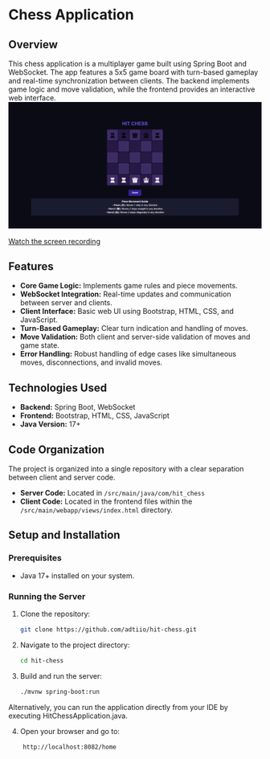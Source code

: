 # Chess Application

## Overview

This chess application is a multiplayer game built using Spring Boot and WebSocket. The app features a 5x5 game board with turn-based gameplay and real-time synchronization between clients. 
The backend implements game logic and move validation, while the frontend provides an interactive web interface.
![Screenshot](Screenshot%202024-08-26%20105011.png)


   [Watch the screen recording](Screen%20Recording%202024-08-26%20110217%20(1).mp4)

## Features

- **Core Game Logic:** Implements game rules and piece movements.
- **WebSocket Integration:** Real-time updates and communication between server and clients.
- **Client Interface:** Basic web UI using Bootstrap, HTML, CSS, and JavaScript.
- **Turn-Based Gameplay:** Clear turn indication and handling of moves.
- **Move Validation:** Both client and server-side validation of moves and game state.
- **Error Handling:** Robust handling of edge cases like simultaneous moves, disconnections, and invalid moves.

## Technologies Used

- **Backend:** Spring Boot, WebSocket
- **Frontend:** Bootstrap, HTML, CSS, JavaScript
- **Java Version:** 17+

## Code Organization

The project is organized into a single repository with a clear separation between client and server code.

- **Server Code:** Located in `/src/main/java/com/hit_chess`
- **Client Code:** Located in the frontend files within the `/src/main/webapp/views/index.html` directory.

## Setup and Installation

### Prerequisites

- Java 17+ installed on your system.

### Running the Server

1. Clone the repository:
   ```bash
   git clone https://github.com/adtiio/hit-chess.git

2. Navigate to the project directory:
    ```bash
    cd hit-chess
3. Build and run the server:
    ```bash
    ./mvnw spring-boot:run
  Alternatively, you can run the application directly from your IDE by executing HitChessApplication.java.

4. Open your browser and go to:
```bash
    http://localhost:8082/home
